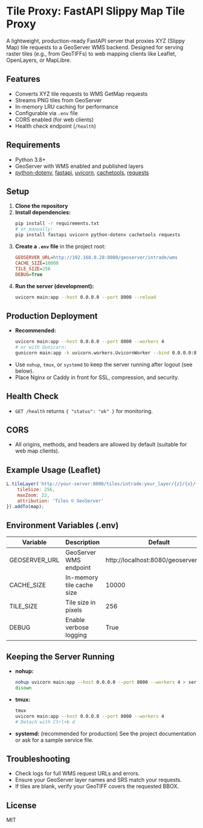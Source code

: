 # Tile Proxy: FastAPI Slippy Map Tile Proxy

A lightweight, production-ready FastAPI server that proxies XYZ (Slippy Map) tile requests to a GeoServer WMS backend. Designed for serving raster tiles (e.g., from GeoTIFFs) to web mapping clients like Leaflet, OpenLayers, or MapLibre.

## Features
- Converts XYZ tile requests to WMS GetMap requests
- Streams PNG tiles from GeoServer
- In-memory LRU caching for performance
- Configurable via `.env` file
- CORS enabled (for web clients)
- Health check endpoint (`/health`)

## Requirements
- Python 3.8+
- GeoServer with WMS enabled and published layers
- [python-dotenv](https://pypi.org/project/python-dotenv/), [fastapi](https://fastapi.tiangolo.com/), [uvicorn](https://www.uvicorn.org/), [cachetools](https://pypi.org/project/cachetools/), [requests](https://pypi.org/project/requests/)

## Setup

1. **Clone the repository**
2. **Install dependencies:**
   ```sh
   pip install -r requirements.txt
   # or manually:
   pip install fastapi uvicorn python-dotenv cachetools requests
   ```
3. **Create a `.env` file** in the project root:
   ```ini
   GEOSERVER_URL=http://192.168.0.28:8080/geoserver/intrade/wms
   CACHE_SIZE=10000
   TILE_SIZE=256
   DEBUG=True
   ```
4. **Run the server (development):**
   ```sh
   uvicorn main:app --host 0.0.0.0 --port 8000 --reload
   ```

## Production Deployment
- **Recommended:**
  ```sh
  uvicorn main:app --host 0.0.0.0 --port 8000 --workers 4
  # or with Gunicorn:
  gunicorn main:app -k uvicorn.workers.UvicornWorker --bind 0.0.0.0:8000 --workers 4
  ```
- Use `nohup`, `tmux`, or `systemd` to keep the server running after logout (see below).
- Place Nginx or Caddy in front for SSL, compression, and security.

## Health Check
- `GET /health` returns `{ "status": "ok" }` for monitoring.

## CORS
- All origins, methods, and headers are allowed by default (suitable for web map clients).

## Example Usage (Leaflet)
```js
L.tileLayer('http://your-server:8000/tiles/intrade:your_layer/{z}/{x}/{y}.png', {
    tileSize: 256,
    maxZoom: 22,
    attribution: 'Tiles © GeoServer'
}).addTo(map);
```

## Environment Variables (.env)
| Variable       | Description                        | Default                                  |
|---------------|------------------------------------|------------------------------------------|
| GEOSERVER_URL | GeoServer WMS endpoint             | http://localhost:8080/geoserver/wms      |
| CACHE_SIZE    | In-memory tile cache size          | 10000                                    |
| TILE_SIZE     | Tile size in pixels                | 256                                      |
| DEBUG         | Enable verbose logging             | True                                     |

## Keeping the Server Running
- **nohup:**
  ```sh
  nohup uvicorn main:app --host 0.0.0.0 --port 8000 --workers 4 > server.log 2>&1 &
  disown
  ```
- **tmux:**
  ```sh
  tmux
  uvicorn main:app --host 0.0.0.0 --port 8000 --workers 4
  # Detach with Ctrl+b d
  ```
- **systemd:** (recommended for production)
  See the project documentation or ask for a sample service file.

## Troubleshooting
- Check logs for full WMS request URLs and errors.
- Ensure your GeoServer layer names and SRS match your requests.
- If tiles are blank, verify your GeoTIFF covers the requested BBOX.

## License
MIT 